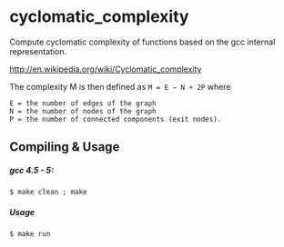 cyclomatic_complexity
=====================

Compute cyclomatic complexity of functions based on the gcc internal representation.

http://en.wikipedia.org/wiki/Cyclomatic_complexity

The complexity M is then defined as `M = E − N + 2P` where

    E = the number of edges of the graph
    N = the number of nodes of the graph
    P = the number of connected components (exit nodes).


Compiling & Usage
-----------------

##### gcc 4.5 - 5:

```shell
$ make clean ; make
```

##### Usage

```shell
$ make run
```
